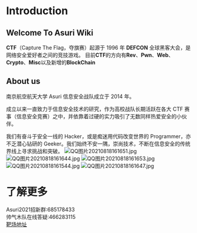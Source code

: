 # Introduction

## Welcome To Asuri Wiki

**CTF**（Capture The Flag，夺旗赛）起源于 1996 年 **DEFCON** 全球黑客大会，是网络安全爱好者之间的竞技游戏。
目前**CTF**的方向有**Rev**、**Pwn**、**Web**、**Crypto**、**Misc**以及新增的**BlockChain**

## About us
南京航空航天大学 Asuri 信息安全战队成立于 2014 年。

成立以来一直致力于信息安全技术的研究，作为高校战队长期活跃在各大 CTF 赛事（信息安全竞赛）之中，并依靠着过硬的实力吸引了无数同样热爱安全的小伙伴。

我们有奋斗于安全一线的 Hacker，或是痴迷用代码改变世界的 Programmer，亦不乏潜心钻研的 Geeker。我们始终不安一隅，崇尚技术，不断在信息安全的传统界线上寻求挑战和突破。
![QQ图片20210818161651.jpg](https://i.loli.net/2021/08/18/72QDqtcPhZKTsUS.jpg)
![QQ图片20210818161644.jpg](https://i.loli.net/2021/08/18/SIw1KYfxvXk3Vdr.jpg)
![QQ图片20210818161653.jpg](https://i.loli.net/2021/08/18/DkSOYhjKmHNxtnB.jpg)
![QQ图片20210818161544.jpg](https://i.loli.net/2021/08/18/LAkM6iaKUTdzOJ5.jpg)
![QQ图片20210818161647.jpg](https://i.loli.net/2021/08/18/wr5qm8bSFlBy1ot.jpg)

# 了解更多
Asuri2021招新群:685178433   
帅气木队在线答疑:466283115  
[靶场地址](https://ctfhub.nuaa.today/)
